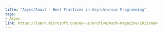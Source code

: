 ```yaml
---
title: "Async/Await - Best Practices in Asynchronous Programming"
tags:
- Async
link: https://learn.microsoft.com/en-us/archive/msdn-magazine/2013/march/async-await-best-practices-in-asynchronous-programming
---
```

